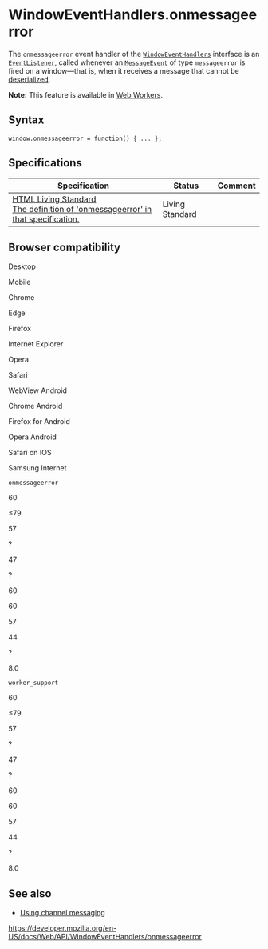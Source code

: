 WindowEventHandlers.onmessageerror
==================================

The `onmessageerror` event handler of the [`WindowEventHandlers`](../windoweventhandlers) interface is an [`EventListener`](../eventlistener), called whenever an [`MessageEvent`](../messageevent) of type `messageerror` is fired on a window—that is, when it receives a message that cannot be [deserialized](https://developer.mozilla.org/en-US/docs/Glossary/Deserialization).

**Note:** This feature is available in [Web Workers](../web_workers_api).

Syntax
------

    window.onmessageerror = function() { ... };

Specifications
--------------

<table><thead><tr class="header"><th>Specification</th><th>Status</th><th>Comment</th></tr></thead><tbody><tr class="odd"><td><a href="https://html.spec.whatwg.org/multipage/#handler-window-onmessageerror">HTML Living Standard<br />
<span class="small">The definition of 'onmessageerror' in that specification.</span></a></td><td><span class="spec-living">Living Standard</span></td><td></td></tr></tbody></table>

Browser compatibility
---------------------

Desktop

Mobile

Chrome

Edge

Firefox

Internet Explorer

Opera

Safari

WebView Android

Chrome Android

Firefox for Android

Opera Android

Safari on IOS

Samsung Internet

`onmessageerror`

60

≤79

57

?

47

?

60

60

57

44

?

8.0

`worker_support`

60

≤79

57

?

47

?

60

60

57

44

?

8.0

See also
--------

-   [Using channel messaging](../channel_messaging_api/using_channel_messaging)

<a href="https://developer.mozilla.org/en-US/docs/Web/API/WindowEventHandlers/onmessageerror" class="_attribution-link">https://developer.mozilla.org/en-US/docs/Web/API/WindowEventHandlers/onmessageerror</a>
